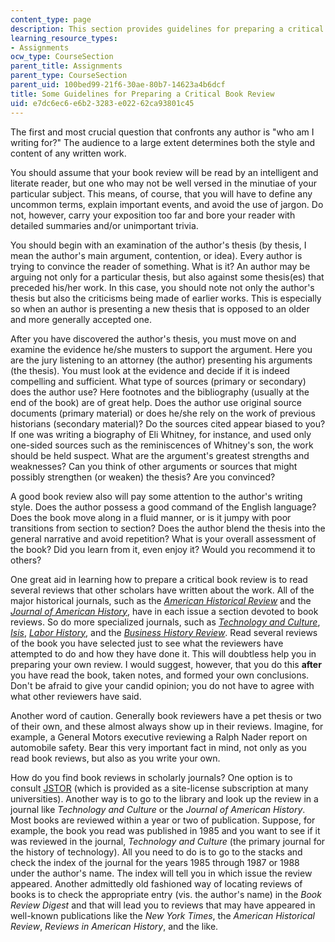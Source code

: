 ```yaml
---
content_type: page
description: This section provides guidelines for preparing a critical book preview.
learning_resource_types:
- Assignments
ocw_type: CourseSection
parent_title: Assignments
parent_type: CourseSection
parent_uid: 100bed99-21f6-30ae-80b7-14623a4b6dcf
title: Some Guidelines for Preparing a Critical Book Review
uid: e7dc6ec6-e6b2-3283-e022-62ca93801c45
---
```


The first and most crucial question that confronts any author is "who am I writing for?" The audience to a large extent determines both the style and content of any written work.

You should assume that your book review will be read by an intelligent and literate reader, but one who may not be well versed in the minutiae of your particular subject. This means, of course, that you will have to define any uncommon terms, explain important events, and avoid the use of jargon. Do not, however, carry your exposition too far and bore your reader with detailed summaries and/or unimportant trivia.

You should begin with an examination of the author's thesis (by thesis, I mean the author's main argument, contention, or idea). Every author is trying to convince the reader of something. What is it? An author may be arguing not only for a particular thesis, but also against some thesis(es) that preceded his/her work. In this case, you should note not only the author's thesis but also the criticisms being made of earlier works. This is especially so when an author is presenting a new thesis that is opposed to an older and more generally accepted one.

After you have discovered the author's thesis, you must move on and examine the evidence he/she musters to support the argument. Here you are the jury listening to an attorney (the author) presenting his arguments (the thesis). You must look at the evidence and decide if it is indeed compelling and sufficient. What type of sources (primary or secondary) does the author use? Here footnotes and the bibliography (usually at the end of the book) are of great help. Does the author use original source documents (primary material) or does he/she rely on the work of previous historians (secondary material)? Do the sources cited appear biased to you? If one was writing a biography of Eli Whitney, for instance, and used only one-sided sources such as the reminiscences of Whitney's son, the work should be held suspect. What are the argument's greatest strengths and weaknesses? Can you think of other arguments or sources that might possibly strengthen (or weaken) the thesis? Are you convinced?

A good book review also will pay some attention to the author's writing style. Does the author possess a good command of the English language? Does the book move along in a fluid manner, or is it jumpy with poor transitions from section to section? Does the author blend the thesis into the general narrative and avoid repetition? What is your overall assessment of the book? Did you learn from it, even enjoy it? Would you recommend it to others?

One great aid in learning how to prepare a critical book review is to read several reviews that other scholars have written about the work. All of the major historical journals, such as the [_American Historical Review_](http://www.journals.uchicago.edu/toc/ahr/current) and the [_Journal of American History_](http://www.journalofamericanhistory.org/), have in each issue a section devoted to book reviews. So do more specialized journals, such as [_Technology and Culture_](http://etc.technologyandculture.net/), [_Isis_](http://www.journals.uchicago.edu/toc/isis/current), [_Labor History_](http://www.tandf.co.uk/journals/titles/0023656x.html), and the [_Business History Review_](http://www.hbs.edu/Pages/default.aspx). Read several reviews of the book you have selected just to see what the reviewers have attempted to do and how they have done it. This will doubtless help you in preparing your own review. I would suggest, however, that you do this **after** you have read the book, taken notes, and formed your own conclusions. Don't be afraid to give your candid opinion; you do not have to agree with what other reviewers have said.

Another word of caution. Generally book reviewers have a pet thesis or two of their own, and these almost always show up in their reviews. Imagine, for example, a General Motors executive reviewing a Ralph Nader report on automobile safety. Bear this very important fact in mind, not only as you read book reviews, but also as you write your own.

How do you find book reviews in scholarly journals? One option is to consult [JSTOR](http://www.jstor.org/) (which is provided as a site-license subscription at many universities). Another way is to go to the library and look up the review in a journal like _Technology and Culture_ or the _Journal of American History_. Most books are reviewed within a year or two of publication. Suppose, for example, the book you read was published in 1985 and you want to see if it was reviewed in the journal, _Technology and Culture_ (the primary journal for the history of technology). All you need to do is to go to the stacks and check the index of the journal for the years 1985 through 1987 or 1988 under the author's name. The index will tell you in which issue the review appeared. Another admittedly old fashioned way of locating reviews of books is to check the appropriate entry (vis. the author's name) in the _Book Review Digest_ and that will lead you to reviews that may have appeared in well-known publications like the _New York Times_, the _American Historical Review_, _Reviews in American History_, and the like.
